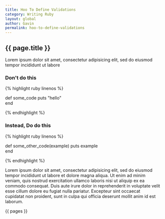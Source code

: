 ```yaml
---
title: Hoo To Define Validations
category: Writing Ruby
layout: global
author: Gavin
permalink: hoo-to-define-validations
---
```


<h2>{{ page.title }}</h2>

<p class='tenet-intro lead'>
  Lorem ipsum dolor sit amet, consectetur adipisicing elit, sed do eiusmod tempor incididunt ut labore
</p>

<h3 class='tenet_example-header is_dont'>
  Don't do this
</h3>

<div class='tenet_example-snippet'>
{% highlight ruby linenos %}

def some_code
  puts "hello"  
end

{% endhighlight %}
</code>


<h3 class='tenet_example-header is_do'>
  Instead, Do do this
</h3>

<div class='tenet_example-snippet'>
{% highlight ruby linenos %}
  
def some_other_code(example)
  puts example      
end
    
{% endhighlight %}  
</div>

<p class='tenet-explanation'>
  Lorem ipsum dolor sit amet, consectetur adipisicing elit, sed do eiusmod tempor incididunt ut labore et dolore magna aliqua. Ut enim ad minim veniam, quis nostrud exercitation ullamco laboris nisi ut aliquip ex ea commodo consequat. Duis aute irure dolor in reprehenderit in voluptate velit esse cillum dolore eu fugiat nulla pariatur. Excepteur sint occaecat cupidatat non proident, sunt in culpa qui officia deserunt mollit anim id est laborum.
</p>

{{ pages }}